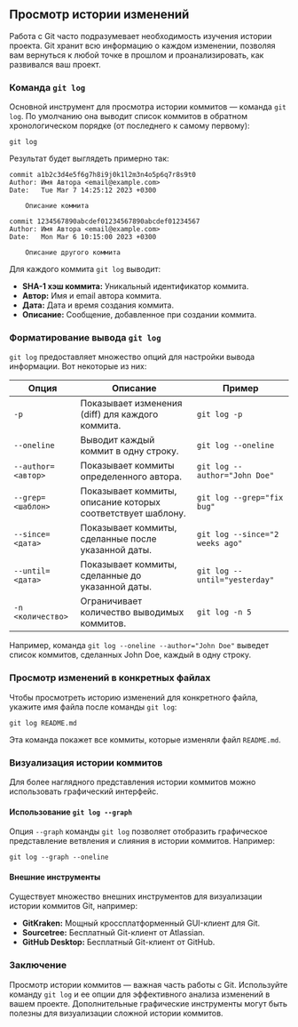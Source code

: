 ## Просмотр истории изменений

Работа с Git часто подразумевает необходимость изучения истории проекта. Git хранит всю информацию о каждом изменении, позволяя вам вернуться к любой точке в прошлом и проанализировать, как развивался ваш проект.

### Команда `git log`

Основной инструмент для просмотра истории коммитов — команда `git log`. По умолчанию она выводит список коммитов в обратном хронологическом порядке (от последнего к самому первому):

```
git log
```

Результат будет выглядеть примерно так:

```
commit a1b2c3d4e5f6g7h8i9j0k1l2m3n4o5p6q7r8s9t0
Author: Имя Автора <email@example.com>
Date:   Tue Mar 7 14:25:12 2023 +0300

    Описание коммита

commit 1234567890abcdef01234567890abcdef01234567
Author: Имя Автора <email@example.com>
Date:   Mon Mar 6 10:15:00 2023 +0300

    Описание другого коммита
```

Для каждого коммита `git log` выводит:

* **SHA-1 хэш коммита:** Уникальный идентификатор коммита.
* **Автор:** Имя и email автора коммита.
* **Дата:** Дата и время создания коммита.
* **Описание:** Сообщение, добавленное при создании коммита.

### Форматирование вывода `git log`

`git log` предоставляет множество опций для настройки вывода информации. Вот некоторые из них:

| Опция | Описание | Пример |
|---|---|---|
| `-p` | Показывает изменения (diff) для каждого коммита. | `git log -p` |
| `--oneline` | Выводит каждый коммит в одну строку. | `git log --oneline` |
| `--author=<автор>` | Показывает коммиты определенного автора. | `git log --author="John Doe"` |
| `--grep=<шаблон>` | Показывает коммиты, описание которых соответствует шаблону. | `git log --grep="fix bug"` |
| `--since=<дата>` | Показывает коммиты, сделанные после указанной даты. | `git log --since="2 weeks ago"` |
| `--until=<дата>` | Показывает коммиты, сделанные до указанной даты. | `git log --until="yesterday"` |
| `-n <количество>` | Ограничивает количество выводимых коммитов. | `git log -n 5` |

Например, команда `git log --oneline --author="John Doe"` выведет список коммитов, сделанных John Doe, каждый в одну строку.

### Просмотр изменений в конкретных файлах

Чтобы просмотреть историю изменений для конкретного файла, укажите имя файла после команды `git log`:

```
git log README.md
```

Эта команда покажет все коммиты, которые изменяли файл `README.md`.

### Визуализация истории коммитов

Для более наглядного представления истории коммитов можно использовать графический интерфейс. 

#### Использование `git log --graph`

Опция `--graph` команды `git log` позволяет отобразить графическое представление ветвления и слияния в истории коммитов. Например:

```
git log --graph --oneline
```

#### Внешние инструменты

Существует множество внешних инструментов для визуализации истории коммитов Git, например:

* **GitKraken:** Мощный кроссплатформенный GUI-клиент для Git.
* **Sourcetree:** Бесплатный Git-клиент от Atlassian.
* **GitHub Desktop:** Бесплатный Git-клиент от GitHub.

### Заключение

Просмотр истории коммитов — важная часть работы с Git. Используйте команду `git log` и ее опции для эффективного анализа изменений в вашем проекте. Дополнительные графические инструменты могут быть полезны для визуализации сложной истории коммитов. 
